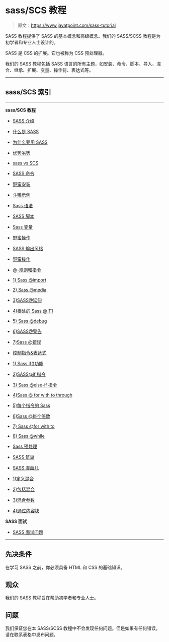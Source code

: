 # sass/SCS 教程

> 原文：<https://www.javatpoint.com/sass-tutorial>

SASS 教程提供了 SASS 的基本概念和高级概念。我们的 SASS/SCSS 教程是为初学者和专业人士设计的。

SASS 是 CSS 的扩展。它也被称为 CSS 预处理器。

我们的 SASS 教程包括 SASS 语言的所有主题，如安装、命令、脚本、导入、混合、继承、扩展、变量、操作符、表达式等。

* * *

## sass/SCS 索引

* * *

**sass/SCS 教程**

*   [SASS 介绍](sass-tutorial)
*   [什么是 SASS](what-is-sass)
*   [为什么要用 SASS](why-use-sass)
*   [优势劣势](sass-advantages-and-disadvantages)
*   [sass vs SCS](sass-vs-scss)
*   [SASS 命令](sass-commands)
*   [野蛮安装](sass-install)
*   [斗嘴示例](sass-example)
*   [Sass 语法](sass-syntax)
*   [SASS 脚本](sass-script)
*   [Sass 变量](sass-variables)
*   [野蛮操作](sass-operators)
*   [SASS 输出风格](sass-output-style)
*   [野蛮操作](sass-operations-example)
*   [@-规则和指令](sass-rules-and-directives)
*   [1) Sass @import](sass-import)
*   [2) Sass @media](sass-media-directive)
*   [3)SASS@延伸](sass-inheritance)
*   [4)根处的 Sass @ T1](sass-at-root-directive)

*   [5) Sass @debug](sass-debug-directive)
*   [6)SASS@警告](sass-warn-directive)
*   [7)Sass @错误](sass-error-directive)
*   [控制指令&表达式](sass-control-directives-and-expression)
*   [1) Sass if()功能](sass-if-function)
*   [2)SASS@if 指令](sass-if-directive)
*   [3) Sass @else-if 指令](sass-else-if-directive)
*   [4)Sass @ for with to through](sass-for-directive)
*   [5)每个指令的 Sass](sass-each-directive)
*   [6)Sass @每个倍数](sass-each-directive-with-multiple-assignments)
*   [7) Sass @for with to](sass-to-keyword)
*   [8) Sass @while](sass-while-directive)
*   [Sass 预处理](sass-preprocessing)
*   [SASS 筑巢](sass-nesting)
*   [SASS 混血儿](sass-mixins)
*   [1)定义混合](sass-define-a-mixin)
*   [2)包括混合](sass-including-a-mixin)
*   [3)混合参数](sass-mixin-arguments)
*   [4)通过内容块](sass-passing-content-block-to-a-mixin)

**SASS 面试**

*   [SASS 面试问题](sass-interview-questions)

* * *

## 先决条件

在学习 SASS 之前，你必须具备 HTML 和 CSS 的基础知识。

## 观众

我们的 SASS 教程旨在帮助初学者和专业人士。

## 问题

我们保证您在本 SASS/SCSS 教程中不会发现任何问题。但是如果有任何错误，请在联系表格中发布问题。